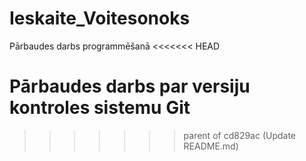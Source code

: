 # Ieskaite_Voitesonoks
Pārbaudes darbs programmēšanā
<<<<<<< HEAD

Pārbaudes darbs par versiju kontroles sistemu Git
=======
>>>>>>> parent of cd829ac (Update README.md)
